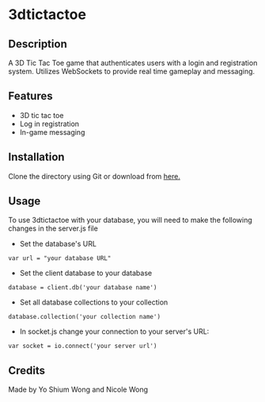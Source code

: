 # 3dtictactoe
## Description
A 3D Tic Tac Toe game that authenticates users with a login and registration system.
Utilizes WebSockets to provide real time gameplay and messaging.

## Features
* 3D tic tac toe
* Log in registration
* In-game messaging

## Installation

Clone the directory using Git or download from [here.](https://github.com/yoshiumw/3dtictactoe/archive/master.zip)

## Usage
To use 3dtictactoe with your database, you will need to make the following changes in the server.js file
- Set the database's URL
```
var url = "your database URL"
```
- Set the client database to your database 
```
database = client.db('your database name')
```

- Set all database collections to your collection
```
database.collection('your collection name')
```

- In socket.js change your connection to your server's URL:
```
var socket = io.connect('your server url')
```

## Credits

Made by Yo Shium Wong and Nicole Wong
